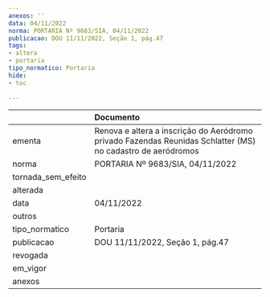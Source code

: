 ```yaml
---
anexos: ''
data: 04/11/2022
norma: PORTARIA Nº 9683/SIA, 04/11/2022
publicacao: DOU 11/11/2022, Seção 1, pág.47
tags:
- altera
- portaria
tipo_normatico: Portaria
hide: 
- toc 
 
---
```


|                    | Documento                                                                                                   |
|:-------------------|:------------------------------------------------------------------------------------------------------------|
| ementa             | Renova e altera a inscrição do Aeródromo privado Fazendas Reunidas Schlatter (MS) no cadastro de aeródromos |
| norma              | PORTARIA Nº 9683/SIA, 04/11/2022                                                                            |
| tornada_sem_efeito |                                                                                                             |
| alterada           |                                                                                                             |
| data               | 04/11/2022                                                                                                  |
| outros             |                                                                                                             |
| tipo_normatico     | Portaria                                                                                                    |
| publicacao         | DOU 11/11/2022, Seção 1, pág.47                                                                             |
| revogada           |                                                                                                             |
| em_vigor           |                                                                                                             |
| anexos             |                                                                                                             |